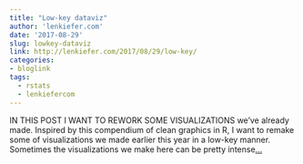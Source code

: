 ```yaml
---
title: "Low-key dataviz"
author: 'lenkiefer.com'
date: '2017-08-29'
slug: lowkey-dataviz
link: http://lenkiefer.com/2017/08/29/low-key/
categories:
- bloglink
tags:
  - rstats
  - lenkiefercom
---
```


IN THIS POST I WANT TO REWORK SOME VISUALIZATIONS we’ve already made. Inspired by this compendium of clean graphics in R, I want to remake some of visualizations we made earlier this year in a low-key manner. Sometimes the visualizations we make here can be pretty intense[... <i class="fas fa-external-link-alt"></i>](http://lenkiefer.com/2017/08/29/low-key/)

